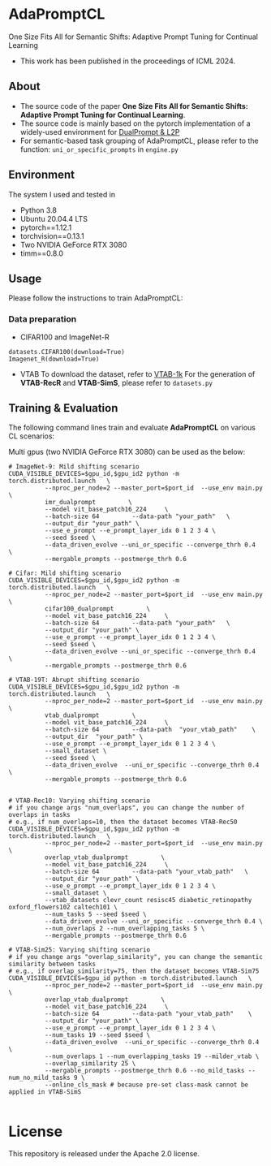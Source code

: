 
# AdaPromptCL

One Size Fits All for Semantic Shifts: Adaptive Prompt Tuning for Continual Learning
- This work has been published in the proceedings of ICML 2024.



## About
- The source code of the paper **One Size Fits All for Semantic Shifts: Adaptive Prompt Tuning for Continual Learning**.
- The source code is mainly based on the pytorch implementation of a widely-used environment for [DualPrompt & L2P](https://github.com/JH-LEE-KR/dualprompt-pytorch)
- For semantic-based task grouping of AdaPromptCL, please refer to the function: `uni_or_specific_prompts` in `engine.py`

  

## Environment

The system I used and tested in

- Python 3.8
- Ubuntu 20.04.4 LTS
- pytorch==1.12.1
- torchvision==0.13.1
- Two NVIDIA GeForce RTX 3080
- timm==0.8.0

  

## Usage

Please follow the instructions to train AdaPromptCL:

### Data preparation
- CIFAR100 and ImageNet-R
```
datasets.CIFAR100(download=True)
Imagenet_R(download=True)
```
- VTAB
To download the dataset, refer to [VTAB-1k](https://github.com/google-research/task_adaptation)
For the generation of **VTAB-RecR** and **VTAB-SimS**, please refer to `datasets.py`
  

## Training & Evaluation

The following command lines train and evaluate **AdaPromptCL** on various CL scenarios:

Multi gpus (two NVIDIA GeForce RTX 3080) can be used as the below:

```
# ImageNet-9: Mild shifting scenario     
CUDA_VISIBLE_DEVICES=$gpu_id,$gpu_id2 python -m torch.distributed.launch   \
          --nproc_per_node=2 --master_port=$port_id  --use_env main.py    \
          imr_dualprompt         \
          --model vit_base_patch16_224     \
          --batch-size 64         --data-path "your_path"   \
          --output_dir "your_path" \
          --use_e_prompt --e_prompt_layer_idx 0 1 2 3 4 \
          --seed $seed \
          --data_driven_evolve --uni_or_specific --converge_thrh 0.4  \
          --mergable_prompts --postmerge_thrh 0.6 

# Cifar: Mild shifting scenario     
CUDA_VISIBLE_DEVICES=$gpu_id,$gpu_id2 python -m torch.distributed.launch   \
          --nproc_per_node=2 --master_port=$port_id  --use_env main.py    \
          cifar100_dualprompt         \
          --model vit_base_patch16_224     \
          --batch-size 64         --data-path "your_path"   \
          --output_dir "your_path" \
          --use_e_prompt --e_prompt_layer_idx 0 1 2 3 4 \
          --seed $seed \
          --data_driven_evolve --uni_or_specific --converge_thrh 0.4  \
          --mergable_prompts --postmerge_thrh 0.6 

# VTAB-19T: Abrupt shifting scenario
CUDA_VISIBLE_DEVICES=$gpu_id,$gpu_id2 python -m torch.distributed.launch   \
          --nproc_per_node=2 --master_port=$port_id  --use_env main.py    \
          vtab_dualprompt         \
          --model vit_base_patch16_224     \
          --batch-size 64         --data-path  "your_vtab_path"    \
          --output_dir  "your_path" \
          --use_e_prompt --e_prompt_layer_idx 0 1 2 3 4 \
          --small_dataset \
          --seed $seed \
          --data_driven_evolve  --uni_or_specific --converge_thrh 0.4  \
          --mergable_prompts --postmerge_thrh 0.6 
          
    
# VTAB-Rec10: Varying shifting scenario
# if you change args "num_overlaps", you can change the number of overlaps in tasks
# e.g., if num_overlaps=10, then the dataset becomes VTAB-Rec50 
CUDA_VISIBLE_DEVICES=$gpu_id,$gpu_id2 python -m torch.distributed.launch   \
          --nproc_per_node=2 --master_port=$port_id  --use_env main.py    \
          overlap_vtab_dualprompt         \
          --model vit_base_patch16_224     \
          --batch-size 64         --data-path "your_vtab_path"   \
          --output_dir "your_path" \
          --use_e_prompt --e_prompt_layer_idx 0 1 2 3 4 \
          --small_dataset \
          --vtab_datasets clevr_count resisc45 diabetic_retinopathy oxford_flowers102 caltech101 \
          --num_tasks 5 --seed $seed \
          --data_driven_evolve --uni_or_specific --converge_thrh 0.4 \
          --num_overlaps 2 --num_overlapping_tasks 5 \
          --mergable_prompts --postmerge_thrh 0.6 

# VTAB-Sim25: Varying shifting scenario
# if you change args "overlap_similarity", you can change the semantic similarity between tasks
# e.g., if overlap_similarity=75, then the dataset becomes VTAB-Sim75 
CUDA_VISIBLE_DEVICES=$gpu_id python -m torch.distributed.launch   \
          --nproc_per_node=2 --master_port=$port_id  --use_env main.py    \
          overlap_vtab_dualprompt         \
          --model vit_base_patch16_224     \
          --batch-size 64         --data-path "your_vtab_path"    \
          --output_dir "your_path" \
          --use_e_prompt --e_prompt_layer_idx 0 1 2 3 4 \
          --num_tasks 19 --seed $seed \
          --data_driven_evolve  --uni_or_specific --converge_thrh 0.4  \
          --num_overlaps 1 --num_overlapping_tasks 19 --milder_vtab \
          --overlap_similarity 25 \
          --mergable_prompts --postmerge_thrh 0.6 --no_mild_tasks --num_no_mild_tasks 9 \
          --online_cls_mask # because pre-set class-mask cannot be applied in VTAB-SimS
         

```
# License
This repository is released under the Apache 2.0 license.


  
